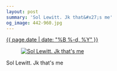 ```yaml
---
layout: post
summary: 'Sol Lewitt. Jk that&#x27;s me'
og_image: 442-960.jpg
---
```


<p>
 <time>
  <a href="/442">
   {{ page.date | date: "%B %-d, %Y" }}
  </a>
 </time>
 <a href="/442">
  <figure data-taken="10/30/2015">
   <img alt="Sol Lewitt. Jk that's me" sizes="(min-width: 700px) 50vw, calc(100vw - 2rem)" src="{{ site.assets_url }}/442-480.jpg" srcset="{{ site.assets_url }}/442-960.jpg 960w, {{ site.assets_url }}/442-720.jpg 720w, {{ site.assets_url }}/442-480.jpg 480w, {{ site.assets_url }}/442-240.jpg 240w"/>
  </figure>
 </a>
 <span>
  Sol Lewitt. Jk that's me
 </span>
</p>
